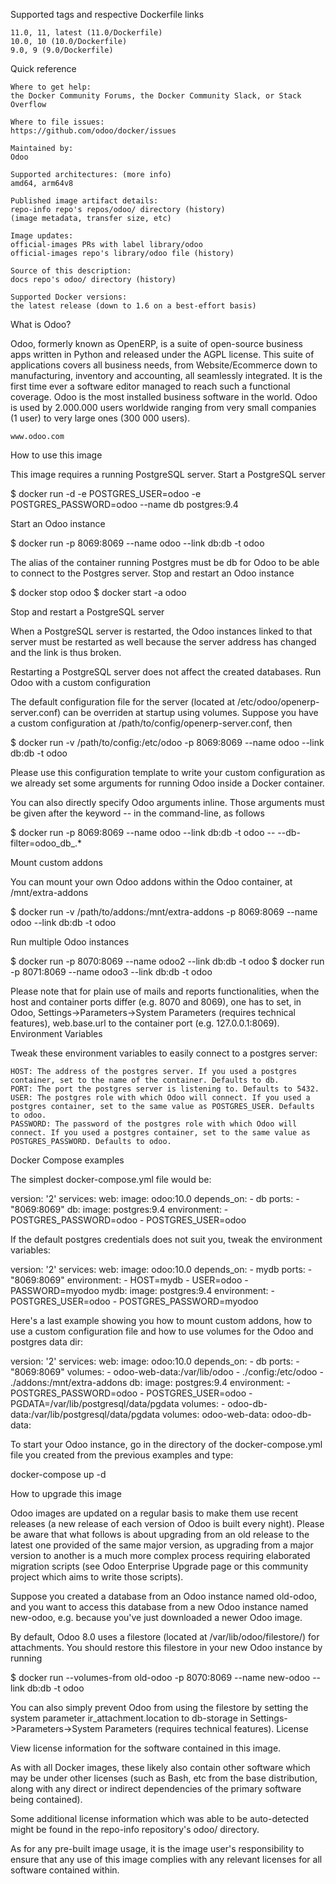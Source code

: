 

Supported tags and respective Dockerfile links

    11.0, 11, latest (11.0/Dockerfile)
    10.0, 10 (10.0/Dockerfile)
    9.0, 9 (9.0/Dockerfile)

Quick reference

    Where to get help:
    the Docker Community Forums, the Docker Community Slack, or Stack Overflow

    Where to file issues:
    https://github.com/odoo/docker/issues

    Maintained by:
    Odoo

    Supported architectures: (more info)
    amd64, arm64v8

    Published image artifact details:
    repo-info repo's repos/odoo/ directory (history)
    (image metadata, transfer size, etc)

    Image updates:
    official-images PRs with label library/odoo
    official-images repo's library/odoo file (history)

    Source of this description:
    docs repo's odoo/ directory (history)

    Supported Docker versions:
    the latest release (down to 1.6 on a best-effort basis)

What is Odoo?

Odoo, formerly known as OpenERP, is a suite of open-source business apps written in Python and released under the AGPL license. This suite of applications covers all business needs, from Website/Ecommerce down to manufacturing, inventory and accounting, all seamlessly integrated. It is the first time ever a software editor managed to reach such a functional coverage. Odoo is the most installed business software in the world. Odoo is used by 2.000.000 users worldwide ranging from very small companies (1 user) to very large ones (300 000 users).

    www.odoo.com

How to use this image

This image requires a running PostgreSQL server.
Start a PostgreSQL server

$ docker run -d -e POSTGRES_USER=odoo -e POSTGRES_PASSWORD=odoo --name db postgres:9.4

Start an Odoo instance

$ docker run -p 8069:8069 --name odoo --link db:db -t odoo

The alias of the container running Postgres must be db for Odoo to be able to connect to the Postgres server.
Stop and restart an Odoo instance

$ docker stop odoo
$ docker start -a odoo

Stop and restart a PostgreSQL server

When a PostgreSQL server is restarted, the Odoo instances linked to that server must be restarted as well because the server address has changed and the link is thus broken.

Restarting a PostgreSQL server does not affect the created databases.
Run Odoo with a custom configuration

The default configuration file for the server (located at /etc/odoo/openerp-server.conf) can be overriden at startup using volumes. Suppose you have a custom configuration at /path/to/config/openerp-server.conf, then

$ docker run -v /path/to/config:/etc/odoo -p 8069:8069 --name odoo --link db:db -t odoo

Please use this configuration template to write your custom configuration as we already set some arguments for running Odoo inside a Docker container.

You can also directly specify Odoo arguments inline. Those arguments must be given after the keyword -- in the command-line, as follows

$ docker run -p 8069:8069 --name odoo --link db:db -t odoo -- --db-filter=odoo_db_.*

Mount custom addons

You can mount your own Odoo addons within the Odoo container, at /mnt/extra-addons

$ docker run -v /path/to/addons:/mnt/extra-addons -p 8069:8069 --name odoo --link db:db -t odoo

Run multiple Odoo instances

$ docker run -p 8070:8069 --name odoo2 --link db:db -t odoo
$ docker run -p 8071:8069 --name odoo3 --link db:db -t odoo

Please note that for plain use of mails and reports functionalities, when the host and container ports differ (e.g. 8070 and 8069), one has to set, in Odoo, Settings->Parameters->System Parameters (requires technical features), web.base.url to the container port (e.g. 127.0.0.1:8069).
Environment Variables

Tweak these environment variables to easily connect to a postgres server:

    HOST: The address of the postgres server. If you used a postgres container, set to the name of the container. Defaults to db.
    PORT: The port the postgres server is listening to. Defaults to 5432.
    USER: The postgres role with which Odoo will connect. If you used a postgres container, set to the same value as POSTGRES_USER. Defaults to odoo.
    PASSWORD: The password of the postgres role with which Odoo will connect. If you used a postgres container, set to the same value as POSTGRES_PASSWORD. Defaults to odoo.

Docker Compose examples

The simplest docker-compose.yml file would be:

version: '2'
services:
  web:
    image: odoo:10.0
    depends_on:
      - db
    ports:
      - "8069:8069"
  db:
    image: postgres:9.4
    environment:
      - POSTGRES_PASSWORD=odoo
      - POSTGRES_USER=odoo

If the default postgres credentials does not suit you, tweak the environment variables:

version: '2'
services:
  web:
    image: odoo:10.0
    depends_on:
      - mydb
    ports:
      - "8069:8069"
    environment:
    - HOST=mydb
    - USER=odoo
    - PASSWORD=myodoo
  mydb:
    image: postgres:9.4
    environment:
      - POSTGRES_USER=odoo
      - POSTGRES_PASSWORD=myodoo

Here's a last example showing you how to mount custom addons, how to use a custom configuration file and how to use volumes for the Odoo and postgres data dir:

version: '2'
services:
  web:
    image: odoo:10.0
    depends_on:
      - db
    ports:
      - "8069:8069"
    volumes:
      - odoo-web-data:/var/lib/odoo
      - ./config:/etc/odoo
      - ./addons:/mnt/extra-addons
  db:
    image: postgres:9.4
    environment:
      - POSTGRES_PASSWORD=odoo
      - POSTGRES_USER=odoo
      - PGDATA=/var/lib/postgresql/data/pgdata
    volumes:
      - odoo-db-data:/var/lib/postgresql/data/pgdata
volumes:
  odoo-web-data:
  odoo-db-data:

To start your Odoo instance, go in the directory of the docker-compose.yml file you created from the previous examples and type:

docker-compose up -d

How to upgrade this image

Odoo images are updated on a regular basis to make them use recent releases (a new release of each version of Odoo is built every night). Please be aware that what follows is about upgrading from an old release to the latest one provided of the same major version, as upgrading from a major version to another is a much more complex process requiring elaborated migration scripts (see Odoo Enterprise Upgrade page or this community project which aims to write those scripts).

Suppose you created a database from an Odoo instance named old-odoo, and you want to access this database from a new Odoo instance named new-odoo, e.g. because you've just downloaded a newer Odoo image.

By default, Odoo 8.0 uses a filestore (located at /var/lib/odoo/filestore/) for attachments. You should restore this filestore in your new Odoo instance by running

$ docker run --volumes-from old-odoo -p 8070:8069 --name new-odoo --link db:db -t odoo

You can also simply prevent Odoo from using the filestore by setting the system parameter ir_attachment.location to db-storage in Settings->Parameters->System Parameters (requires technical features).
License

View license information for the software contained in this image.

As with all Docker images, these likely also contain other software which may be under other licenses (such as Bash, etc from the base distribution, along with any direct or indirect dependencies of the primary software being contained).

Some additional license information which was able to be auto-detected might be found in the repo-info repository's odoo/ directory.

As for any pre-built image usage, it is the image user's responsibility to ensure that any use of this image complies with any relevant licenses for all software contained within.
